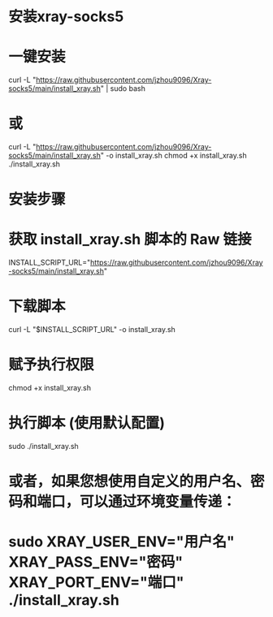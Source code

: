 # 安装xray-socks5
# 一键安装
curl -L "https://raw.githubusercontent.com/jzhou9096/Xray-socks5/main/install_xray.sh" | sudo bash
# 或
curl -L "https://raw.githubusercontent.com/jzhou9096/Xray-socks5/main/install_xray.sh" -o install_xray.sh
chmod +x install_xray.sh
./install_xray.sh
# 安装步骤
# 获取 install_xray.sh 脚本的 Raw 链接
INSTALL_SCRIPT_URL="https://raw.githubusercontent.com/jzhou9096/Xray-socks5/main/install_xray.sh"

# 下载脚本
curl -L "$INSTALL_SCRIPT_URL" -o install_xray.sh

# 赋予执行权限
chmod +x install_xray.sh

# 执行脚本 (使用默认配置)
sudo ./install_xray.sh

# 或者，如果您想使用自定义的用户名、密码和端口，可以通过环境变量传递：
# sudo XRAY_USER_ENV="用户名" XRAY_PASS_ENV="密码" XRAY_PORT_ENV="端口" ./install_xray.sh
